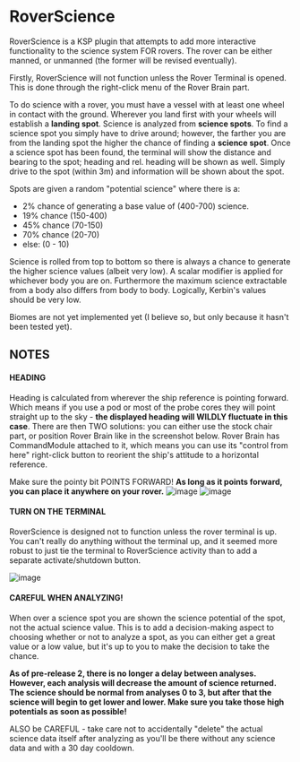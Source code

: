RoverScience
============

RoverScience is a KSP plugin that attempts to add more interactive functionality to the science system FOR rovers. The rover can be either manned, or unmanned (the former will be revised eventually).


Firstly, RoverScience will not function unless the Rover Terminal is opened. This is done through the right-click menu of the Rover Brain part.

To do science with a rover, you must have a vessel with at least one wheel in contact with the ground. Wherever you land first with your wheels will establish a **landing spot**. Science is analyzed from **science spots**. To find a science spot you simply have to drive around; however, the farther you are from the landing spot the higher the chance of finding a **science spot**. Once a science spot has been found, the terminal will show the distance and bearing to the spot; heading and rel. heading will be shown as well. Simply drive to the spot (within 3m) and information will be shown about the spot.

Spots are given a random "potential science" where there is a:

- 2% chance of generating a base value of (400-700) science.
- 19% chance (150-400)
- 45% chance (70-150)
- 70% chance (20-70)
- else: (0 - 10)

Science is rolled from top to bottom so there is always a chance to generate the higher science values (albeit very low). A scalar modifier is applied for whichever body you are on. Furthermore the maximum science extractable from a body also differs from body to body. Logically, Kerbin's values should be very low.

Biomes are not yet implemented yet (I believe so, but only because it hasn't been tested yet).



## NOTES
#### HEADING
Heading is calculated from wherever the ship reference is pointing forward. Which means if you use a pod or most of the probe cores they will point straight up to the sky - **the displayed heading will WILDLY fluctuate in this case**. There are then TWO solutions: you can either use the stock chair part, or position Rover Brain like in the screenshot below. Rover Brain has CommandModule attached to it, which means you can use its "control from here" right-click button to reorient the ship's attitude to a horizontal reference.

Make sure the pointy bit POINTS FORWARD! **As long as it points forward, you can place it anywhere on your rover.**
![image](http://i.imgur.com/Jr0Unyb.png)
![image](http://i.imgur.com/dPSQmY7.png)



#### TURN ON THE TERMINAL
RoverScience is designed not to function unless the rover terminal is up. You can't really do anything without the terminal up, and it seemed more robust to just tie the terminal to RoverScience activity than to add a separate activate/shutdown button.

![image](http://i.imgur.com/tup2z9z.png)



#### CAREFUL WHEN ANALYZING!
When over a science spot you are shown the science potential of the spot, not the actual science value. This is to add a decision-making aspect to choosing whether or not to analyze a spot, as you can either get a great value or a low value, but it's up to you to make the decision to take the chance.

**As of pre-release 2, there is no longer a delay between analyses. However, each analysis will decrease the amount of science returned. The science should be normal from analyses 0 to 3, but after that the science will begin to get lower and lower. Make sure you take those high potentials as soon as possible!**

ALSO be CAREFUL - take care not to accidentally "delete" the actual science data itself after analyzing as you'll be there without any science data and with a 30 day cooldown.
